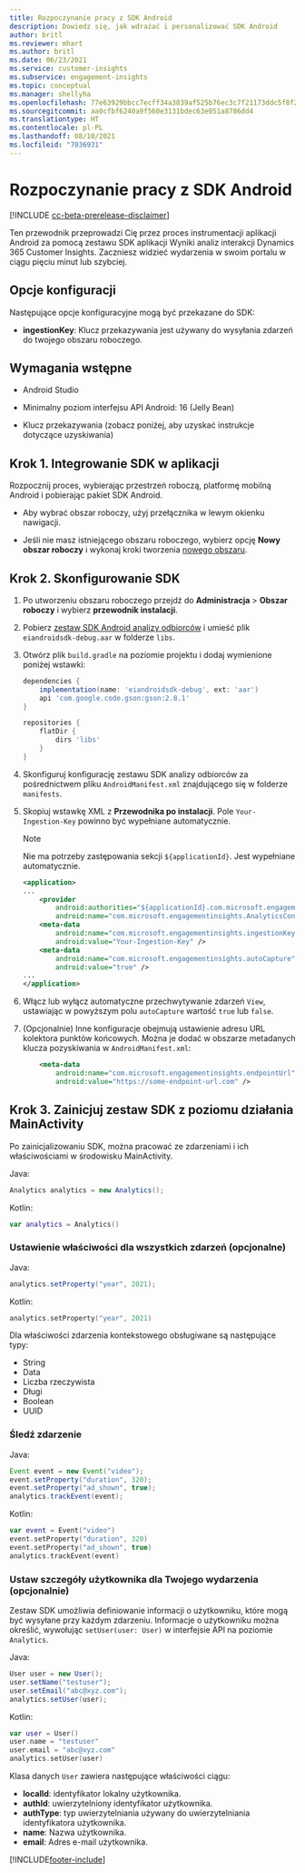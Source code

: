 ```yaml
---
title: Rozpoczynanie pracy z SDK Android
description: Dowiedz się, jak wdrażać i personalizować SDK Android
author: britl
ms.reviewer: mhart
ms.author: britl
ms.date: 06/23/2021
ms.service: customer-insights
ms.subservice: engagement-insights
ms.topic: conceptual
ms.manager: shellyha
ms.openlocfilehash: 77e63929bbcc7ecff34a3839af525b76ec3c7f21173ddc5f8f2d69f11c25c441
ms.sourcegitcommit: aa0cfbf6240a9f560e3131bdec63e051a8786dd4
ms.translationtype: HT
ms.contentlocale: pl-PL
ms.lasthandoff: 08/10/2021
ms.locfileid: "7036931"
---
```

# <a name="get-started-with-the-android-sdk"></a>Rozpoczynanie pracy z SDK Android

[!INCLUDE [cc-beta-prerelease-disclaimer](includes/cc-beta-prerelease-disclaimer.md)]

Ten przewodnik przeprowadzi Cię przez proces instrumentacji aplikacji Android za pomocą zestawu SDK aplikacji Wyniki analiz interakcji Dynamics 365 Customer Insights. Zaczniesz widzieć wydarzenia w swoim portalu w ciągu pięciu minut lub szybciej.

## <a name="configuration-options"></a>Opcje konfiguracji
Następujące opcje konfiguracyjne mogą być przekazane do SDK:

- **ingestionKey**: Klucz przekazywania jest używany do wysyłania zdarzeń do twojego obszaru roboczego.

## <a name="prerequisites"></a>Wymagania wstępne

- Android Studio

- Minimalny poziom interfejsu API Android: 16 (Jelly Bean)

- Klucz przekazywania (zobacz poniżej, aby uzyskać instrukcje dotyczące uzyskiwania)

## <a name="step-1-integrate-the-sdk-into-your-application"></a>Krok 1. Integrowanie SDK w aplikacji
Rozpocznij proces, wybierając przestrzeń roboczą, platformę mobilną Android i pobierając pakiet SDK Android.

- Aby wybrać obszar roboczy, użyj przełącznika w lewym okienku nawigacji.

- Jeśli nie masz istniejącego obszaru roboczego, wybierz opcję **Nowy obszar roboczy** i wykonaj kroki tworzenia [nowego obszaru](create-workspace.md).

## <a name="step-2-configure-the-sdk"></a>Krok 2. Skonfigurowanie SDK

1. Po utworzeniu obszaru roboczego przejdź do **Administracja** > **Obszar roboczy** i wybierz **przewodnik instalacji**. 

1. Pobierz [zestaw SDK Android analizy odbiorców](https://download.pi.dynamics.com/sdk/EI-SDKs/ei-android-sdk.zip) i umieść plik `eiandroidsdk-debug.aar` w folderze `libs`.

1. Otwórz plik `build.gradle` na poziomie projektu i dodaj wymienione poniżej wstawki:
    ```gradle
    dependencies {
        implementation(name: 'eiandroidsdk-debug', ext: 'aar')
        api 'com.google.code.gson:gson:2.8.1'
    }

    repositories {
        flatDir {
            dirs 'libs'
        }
    }
    ```

1. Skonfiguruj konfigurację zestawu SDK analizy odbiorców za pośrednictwem pliku `AndroidManifest.xml` znajdującego się w folderze `manifests`. 
1. Skopiuj wstawkę XML z **Przewodnika po instalacji**. Pole `Your-Ingestion-Key` powinno być wypełniane automatycznie.

   > [!NOTE]
   > Nie ma potrzeby zastępowania sekcji `${applicationId}`. Jest wypełniane automatycznie.
   

   ```xml
   <application>
   ...
       <provider
           android:authorities="${applicationId}.com.microsoft.engagementinsights.AnalyticsContentProvider"
           android:name="com.microsoft.engagementinsights.AnalyticsContentProvider" />
       <meta-data
           android:name="com.microsoft.engagementinsights.ingestionKey"
           android:value="Your-Ingestion-Key" />
       <meta-data
           android:name="com.microsoft.engagementinsights.autoCapture"
           android:value="true" />
   ...
   </application>
   ```

1. Włącz lub wyłącz automatyczne przechwytywanie zdarzeń `View`, ustawiając w powyższym polu `autoCapture` wartość `true` lub `false`.

1. (Opcjonalnie) Inne konfiguracje obejmują ustawienie adresu URL kolektora punktów końcowych. Można je dodać w obszarze metadanych klucza pozyskiwania w `AndroidManifest.xml`:
    ```xml
        <meta-data
            android:name="com.microsoft.engagementinsights.endpointUrl"
            android:value="https://some-endpoint-url.com" />
    ```

## <a name="step-3-initialize-the-sdk-from-mainactivity"></a>Krok 3. Zainicjuj zestaw SDK z poziomu działania MainActivity 

Po zainicjalizowaniu SDK, można pracować ze zdarzeniami i ich właściwościami w środowisku MainActivity.

    
Java:
```java
Analytics analytics = new Analytics();
```

Kotlin:
```kotlin
var analytics = Analytics()
```

### <a name="set-property-for-all-events-optional"></a>Ustawienie właściwości dla wszystkich zdarzeń (opcjonalne)
    
Java:
```java
analytics.setProperty("year", 2021);
```

Kotlin:
```kotlin
analytics.setProperty("year", 2021)
```

Dla właściwości zdarzenia kontekstowego obsługiwane są następujące typy:
- String
- Data
- Liczba rzeczywista
- Długi
- Boolean
- UUID

### <a name="track-an-event"></a>Śledź zdarzenie

Java:
```java
Event event = new Event("video");
event.setProperty("duration", 320);
event.setProperty("ad_shown", true);
analytics.trackEvent(event);
```

Kotlin:
```kotlin
var event = Event("video")
event.setProperty("duration", 320)
event.setProperty("ad_shown", true)
analytics.trackEvent(event)
```

### <a name="set-user-details-for-your-event-optional"></a>Ustaw szczegóły użytkownika dla Twojego wydarzenia (opcjonalnie)

Zestaw SDK umożliwia definiowanie informacji o użytkowniku, które mogą być wysyłane przy każdym zdarzeniu. Informacje o użytkowniku można określić, wywołując `setUser(user: User)` w interfejsie API na poziomie `Analytics`.

Java:
```java
User user = new User();
user.setName("testuser");
user.setEmail("abc@xyz.com");
analytics.setUser(user);
```

Kotlin:
```kotlin
var user = User()
user.name = "testuser"
user.email = "abc@xyz.com"
analytics.setUser(user)
```

Klasa danych `User` zawiera następujące właściwości ciągu:

- **localId**: identyfikator lokalny użytkownika.
- **authId**: uwierzytelniony identyfikator użytkownika.
- **authType**: typ uwierzytelniania używany do uwierzytelniania identyfikatora użytkownika.
- **name**: Nazwa użytkownika.
- **email**: Adres e-mail użytkownika.

[!INCLUDE[footer-include](../includes/footer-banner.md)]
